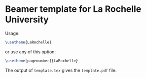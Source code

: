 # Beamer template for La Rochelle University

Usage:

~~~latex
\usetheme{LaRochelle}
~~~

or use any of this option:

~~~latex
\usetheme[pagenumber]{LaRochelle}
~~~

The output of `template.tex` gives the `template.pdf` file.

